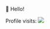 👋 Hello!

Profile visits: <img src="https://profile-counter.glitch.me/JulianSlefarski/count.svg?" />
